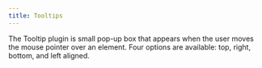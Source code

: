 ```yaml
---
title: Tooltips
---
```

The Tooltip plugin is small pop-up box that appears when the user moves the mouse pointer over an element. Four options are available: top, right, bottom, and left aligned.
